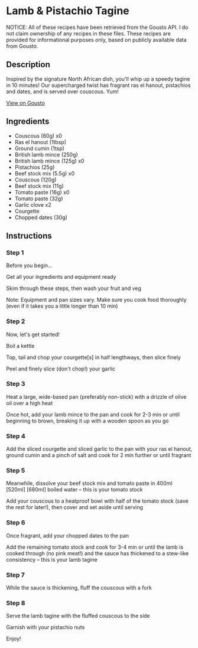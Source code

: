 # Lamb & Pistachio Tagine 

NOTICE: All of these recipes have been retrieved from the Gousto API. I do not claim ownership of any recipes in these files. These recipes are provided for informational purposes only, based on publicly available data from Gousto.

## Description

Inspired by the signature North African dish, you'll whip up a speedy tagine in 10 minutes! Our supercharged twist has fragrant ras el hanout, pistachios and dates, and is served over couscous. Yum!

[View on Gousto](https://www.gousto.co.uk/recipes/cookbook/10-min-lamb-pistachio-tagine)

## Ingredients

- Couscous (60g) x0
- Ras el hanout (1tbsp)
- Ground cumin (1tsp)
- British lamb mince (250g)
- British lamb mince (125g) x0
- Pistachios (25g)
- Beef stock mix (5.5g) x0
- Couscous (120g)
- Beef stock mix (11g)
- Tomato paste (16g) x0
- Tomato paste (32g)
- Garlic clove x2
- Courgette
- Chopped dates (30g)

## Instructions


### Step 1

Before you begin...

Get all your ingredients and equipment ready

Skim through these steps, then wash your fruit and veg

Note: Equipment and pan sizes vary. Make sure you cook food thoroughly (even if it takes you a little longer than 10 min)


### Step 2

Now, let's get started!

Boil a kettle

Top, tail and chop your courgette[s] in half lengthways, then slice finely

Peel and finely slice (don't chop!) your garlic


### Step 3

Heat a large, wide-based pan (preferably non-stick) with a drizzle of olive oil over a high heat

Once hot, add your lamb mince to the pan and cook for 2-3 min or until beginning to brown, breaking it up with a wooden spoon as you go


### Step 4

Add the sliced courgette and sliced garlic to the pan with your ras el hanout, ground cumin and a pinch of salt and cook for 2 min further or until fragrant


### Step 5

Meanwhile, dissolve your beef stock mix and tomato paste in 400ml <span class="text-purple">[520ml]</span> <span class="text-danger">[680ml] </span>boiled water – this is your tomato stock

Add your couscous to a heatproof bowl with half of the tomato stock (save the rest for later!), then cover and set aside until serving


### Step 6

Once fragrant, add your chopped dates to the pan

Add the remaining tomato stock and cook for 3-4 min or until the lamb is cooked through (no pink meat!) and the sauce has thickened to a stew-like consistency – this is your lamb tagine


### Step 7

While the sauce is thickening, fluff the couscous with a fork

### Step 8

Serve the lamb tagine with the fluffed couscous to the side

Garnish with your pistachio nuts

Enjoy!

